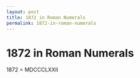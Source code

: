 ```yaml
---
layout: post
title: 1872 in Roman Numerals
permalink: 1872-in-roman-numerals
---
```


# 1872 in Roman Numerals

1872 = MDCCCLXXII
